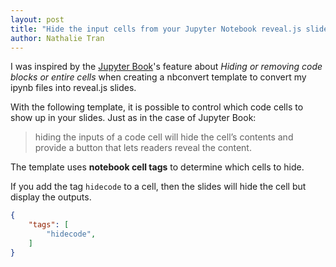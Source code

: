 ```yaml
---
layout: post
title: "Hide the input cells from your Jupyter Notebook reveal.js slides"
author: Nathalie Tran
---
```


I was inspired by the [Jupyter Book](https://jupyter.org/jupyter-book/intro.html)'s feature about _Hiding or removing code blocks or entire cells_ when creating a nbconvert template to convert my ipynb files into reveal.js slides.

With the following template, it is possible to control which code cells to show up in your slides.
Just as in the case of Jupyter Book:
> hiding the inputs of a code cell will hide the cell’s contents and provide a button that lets readers reveal the content.

The template uses **notebook cell tags** to determine which cells to hide.

If you add the tag `hidecode` to a cell, then the slides will hide the cell but display the outputs.
```json
{
    "tags": [
        "hidecode",
    ]
}
```
